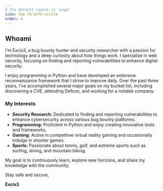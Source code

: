 ```yaml
---
# the default layout is 'page'
icon: fas fa-info-circle
order: 4
---
```


## Whoami

I'm Excis3, a bug bounty hunter and security researcher with a passion for technology and a deep curiosity about how things work. I specialize in web security, focusing on finding and reporting vulnerabilities to enhance digital security.

I enjoy programming in Python and have developed an extensive reconnaissance framework that I strive to improve daily. Over the past three years, I've accomplished several major goals on my bucket list, including discovering a CVE, attending Defcon, and working for a notable company.

### My Interests

- **Security Research:** Dedicated to finding and reporting vulnerabilities to enhance cybersecurity across various bug bounty platforms.
- **Programming:** Proficient in Python and enjoy creating innovative tools and frameworks.
- **Gaming:** Active in competitive virtual reality gaming and occasionally indulge in shooter games.
- **Sports:** Passionate about tennis, golf, and extreme sports such as surfing, diving, and mountain biking.

My goal is to continuously learn, explore new horizons, and share my knowledge with the community.

Stay safe and secure,

**Excis3**

